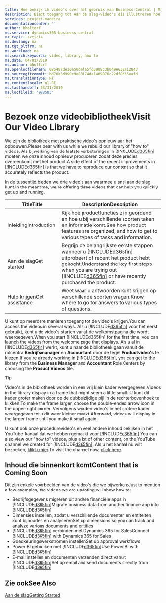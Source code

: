 ```yaml
---
title: Hoe bekijk ik video's over het gebruik van Business Central | Microsoft Docs
description: Biedt toegang tot Aan de slag-video's die illustreren hoe u veel voorkomende taken uitvoert.
services: project-madeira
documentationcenter: ''
author: bholtorf
ms.service: dynamics365-business-central
ms.topic: article
ms.devlang: na
ms.tgt_pltfrm: na
ms.workload: na
ms.search.keywords: video, library, how to
ms.date: 04/01/2019
ms.author: bholtorf
ms.openlocfilehash: 685487de30a50defa5fd3908c3b049e639a12843
ms.sourcegitcommit: bd78a5d990c9e83174da1409076c22df8b35eafd
ms.translationtype: HT
ms.contentlocale: nl-BE
ms.lasthandoff: 03/31/2019
ms.locfileid: "928583"
---
```

# <a name="visit-our-video-library"></a><span data-ttu-id="a18e0-103">Bezoek onze videobibliotheek</span><span class="sxs-lookup"><span data-stu-id="a18e0-103">Visit Our Video Library</span></span>
<span data-ttu-id="a18e0-104">We zijn de bibliotheek met praktische video's opnieuw aan het opbouwen.</span><span class="sxs-lookup"><span data-stu-id="a18e0-104">Please bear with us while we rebuild our library of "how to" videos.</span></span> <span data-ttu-id="a18e0-105">Als bijwerking van de laatste verbeteringen in [!INCLUDE[d365fin](includes/d365fin_md.md)] moeten we onze inhoud opnieuw produceren zodat deze precies overeenkomt met het product.</span><span class="sxs-lookup"><span data-stu-id="a18e0-105">A side effect of the recent improvements in [!INCLUDE[d365fin](includes/d365fin_md.md)] is that we have to reproduce our content so that it accurately reflects the product.</span></span>

<span data-ttu-id="a18e0-106">In de tussentijd bieden we drie video's aan waarmee u snel aan de slag kunt.</span><span class="sxs-lookup"><span data-stu-id="a18e0-106">In the meantime, we're offering three videos that can help you quickly get up and running.</span></span>

|<span data-ttu-id="a18e0-107">Title</span><span class="sxs-lookup"><span data-stu-id="a18e0-107">Title</span></span>|<span data-ttu-id="a18e0-108">Description</span><span class="sxs-lookup"><span data-stu-id="a18e0-108">Description</span></span>|
|----|----|
|<span data-ttu-id="a18e0-109">Inleiding</span><span class="sxs-lookup"><span data-stu-id="a18e0-109">Introduction</span></span>|<span data-ttu-id="a18e0-110">Kijk hoe productfuncties zijn geordend en hoe u bij verschillende soorten taken en informatie komt.</span><span class="sxs-lookup"><span data-stu-id="a18e0-110">See how product features are organized, and how to get to various types of tasks and information.</span></span>|
|<span data-ttu-id="a18e0-111">Aan de slag</span><span class="sxs-lookup"><span data-stu-id="a18e0-111">Get started</span></span>|<span data-ttu-id="a18e0-112">Begrijp de belangrijkste eerste stappen wanneer u [!INCLUDE[d365fin](includes/d365fin_md.md)] uitprobeert of recent het product hebt gekocht.</span><span class="sxs-lookup"><span data-stu-id="a18e0-112">Understand the key first steps when you are trying out [!INCLUDE[d365fin](includes/d365fin_md.md)] or have recently purchased the product.</span></span> |
|<span data-ttu-id="a18e0-113">Hulp krijgen</span><span class="sxs-lookup"><span data-stu-id="a18e0-113">Get assistance</span></span>|<span data-ttu-id="a18e0-114">Weet waar u antwoorden kunt krijgen op verschillende soorten vragen.</span><span class="sxs-lookup"><span data-stu-id="a18e0-114">Know where to go for answers to various types of questions.</span></span>|

<span data-ttu-id="a18e0-115">U kunt op meerdere manieren toegang tot de video's krijgen.</span><span class="sxs-lookup"><span data-stu-id="a18e0-115">You can access the videos in several ways.</span></span> <span data-ttu-id="a18e0-116">Als u [!INCLUDE[d365fin](includes/d365fin_md.md)] voor het eerst gebruikt, kunt u de video's starten vanaf de welkomstpagina die wordt weergegeven.</span><span class="sxs-lookup"><span data-stu-id="a18e0-116">When you start [!INCLUDE[d365fin](includes/d365fin_md.md)] for the first time, you can launch the videos from the welcome page that displays.</span></span> <span data-ttu-id="a18e0-117">Als u al in [!INCLUDE[d365fin](includes/d365fin_md.md)] werkt, kunt u naar de bibliotheek gaan vanuit de rolcentra **Bedrijfsmanager** en **Accountant** door de tegel **Productvideo's** te kiezen.</span><span class="sxs-lookup"><span data-stu-id="a18e0-117">If you're already working in [!INCLUDE[d365fin](includes/d365fin_md.md)], you can get to the library from the **Business Manager** and **Accountant** Role Centers by choosing the **Product Videos** tile.</span></span>

> [!Tip]  
> <span data-ttu-id="a18e0-118">Video's in de bibliotheek worden in een vrij klein kader weergegeven.</span><span class="sxs-lookup"><span data-stu-id="a18e0-118">Videos in the library display in a frame that might seem a little small.</span></span> <span data-ttu-id="a18e0-119">U kunt dit kader groter maken door op de dubbelzijdige pijl in de rechterbovenhoek te klikken.</span><span class="sxs-lookup"><span data-stu-id="a18e0-119">To make the frame larger, choose the double-ended arrow icon in the upper-right corner.</span></span> <span data-ttu-id="a18e0-120">Vervolgens worden video's in het grotere kader weergegeven tot u dit weer kleiner maakt.</span><span class="sxs-lookup"><span data-stu-id="a18e0-120">Afterward, videos will display in the larger frame until you make it small again.</span></span>

<span data-ttu-id="a18e0-121">U kunt ook onze procedurevideo's en veel andere inhoud bekijken in het YouTube-kanaal dat we hebben gemaakt voor [!INCLUDE[d365fin](includes/d365fin_md.md)].</span><span class="sxs-lookup"><span data-stu-id="a18e0-121">You can also view our "how to" videos, plus a lot of other content, on the YouTube channel we created for [!INCLUDE[d365fin](includes/d365fin_md.md)].</span></span> <span data-ttu-id="a18e0-122">Als u het kanaal nu wilt bezoeken, [klikt u hier](https://go.microsoft.com/fwlink/?linkid=851533).</span><span class="sxs-lookup"><span data-stu-id="a18e0-122">To visit the channel now, [click here](https://go.microsoft.com/fwlink/?linkid=851533).</span></span>

## <a name="content-that-is-coming-soon"></a><span data-ttu-id="a18e0-123">Inhoud die binnenkort komt</span><span class="sxs-lookup"><span data-stu-id="a18e0-123">Content that is Coming Soon</span></span>
<span data-ttu-id="a18e0-124">Dit zijn enkele voorbeelden van de video's die we bijwerken:</span><span class="sxs-lookup"><span data-stu-id="a18e0-124">Just to mention a few examples, the videos we are updating will show how to:</span></span>  

* <span data-ttu-id="a18e0-125">Bedrijfsgegevens migreren uit andere financiële apps in [!INCLUDE[d365fin](includes/d365fin_md.md)]</span><span class="sxs-lookup"><span data-stu-id="a18e0-125">Migrate business data from another finance app into [!INCLUDE[d365fin](includes/d365fin_md.md)]</span></span>  
* <span data-ttu-id="a18e0-126">Dimensies instellen, zodat u verschillende documenten en entiteiten kunt bijhouden en analyseren</span><span class="sxs-lookup"><span data-stu-id="a18e0-126">Set up dimensions so you can track and analyze various documents and entities</span></span>
* <span data-ttu-id="a18e0-127">[!INCLUDE[d365fin](includes/d365fin_md.md)] verbinden met Dynamics 365 for Sales</span><span class="sxs-lookup"><span data-stu-id="a18e0-127">Connect [!INCLUDE[d365fin](includes/d365fin_md.md)] with Dynamics 365 for Sales</span></span>
* <span data-ttu-id="a18e0-128">Goedkeuringswerkstromen instellen</span><span class="sxs-lookup"><span data-stu-id="a18e0-128">Set up approval workflows</span></span>  
* <span data-ttu-id="a18e0-129">Power BI gebruiken met [!INCLUDE[d365fin](includes/d365fin_md.md)]</span><span class="sxs-lookup"><span data-stu-id="a18e0-129">Use Power BI with [!INCLUDE[d365fin](includes/d365fin_md.md)]</span></span>  
* <span data-ttu-id="a18e0-130">E-mail instellen en documenten verzenden direct vanuit [!INCLUDE[d365fin](includes/d365fin_md.md)]</span><span class="sxs-lookup"><span data-stu-id="a18e0-130">Set up email and send documents directly from [!INCLUDE[d365fin](includes/d365fin_md.md)]</span></span>  

## <a name="see-also"></a><span data-ttu-id="a18e0-131">Zie ook</span><span class="sxs-lookup"><span data-stu-id="a18e0-131">See Also</span></span>
[<span data-ttu-id="a18e0-132">Aan de slag</span><span class="sxs-lookup"><span data-stu-id="a18e0-132">Getting Started</span></span>](product-get-started.md)
